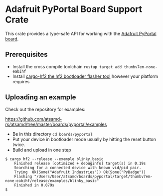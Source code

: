 # Adafruit PyPortal Board Support Crate

This crate provides a type-safe API for working with the [Adafruit PyPortal
board](https://www.adafruit.com/product/4116).

## Prerequisites
* Install the cross compile toolchain `rustup target add thumbv7em-none-eabihf`
* Install [cargo-hf2 the hf2 bootloader flasher tool](https://crates.io/crates/cargo-hf2) however your platform requires

## Uploading an example
Check out the repository for examples:

https://github.com/atsamd-rs/atsamd/tree/master/boards/pyportal/examples

* Be in this directory `cd boards/pyportal`
* Put your device in bootloader mode usually by hitting the reset button twice.
* Build and upload in one step
```
$ cargo hf2 --release --example blinky_basic
    Finished release [optimized + debuginfo] target(s) in 0.19s
    Searching for a connected device with known vid/pid pair.
    Trying  Ok(Some("Adafruit Industries")) Ok(Some("PyBadge"))
    Flashing "/Users/User/atsamd/boards/pyportal/target/thumbv7em-none-eabihf/release/examples/blinky_basic"
    Finished in 0.079s
$
```